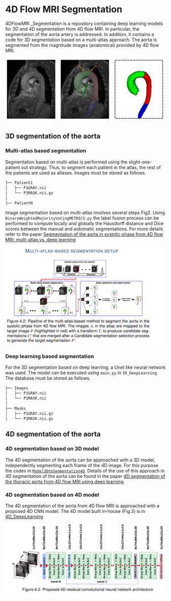 # 4D Flow MRI Segmentation
4DFlowMRI _Segmentation is a repository containing deep learning models for 3D and 4D segmentation from 4D flow MRI. In particular, the segmentation of the aorta artery is addressed. In addition, it contains a code for 3D segmentation based on a multi-atlas approach. The aorta is segmented from the magnitude images (anatomical) provided by 4D flow MRI. 

![Fig.1. Manual segmentation](Images/ManualSeg.PNG)

## 3D segmentation of the aorta

### Multi-atlas based segmentation

Segmentation based on multi-atlas is performed using the slight-one-patient out strategy. Thus, to segment each patient in the atlas, the rest of the patients are used as atlases. Images must be stored as follows.

```
├── Patient1
│   ├── P1GRAY.nii
│   └── P1MASK.nii.gz
│  
├── PatientN

```

Image segmentation based on multi-atlas involves several steps Fig2. Using `BinaryWeightedMajorityVotingMETRICS.py` the label fusion process can be performed to compute locally and globally the Hausdorff distance and Dice scores between the manual and automatic segmentations. For more details refer to the paper [Segmentation of the aorta in systolic phase from 4D flow MRI: multi-atlas vs. deep learning](https://link.springer.com/article/10.1007/s10334-023-01066-2)

![Fig.2. Multi-Atlas based segmentation](Images/Multi-Atlas_segmentation.png)

### Deep learning based segmentation
For the 3D segmentation based on deep learning, a Unet like neural network was used. The model can be executed using `main.py` in `3D_DeepLearning`. The database must be stored as follows.

```
├── Images
│   ├── P1GRAY.nii
│   └── P1MASK.nii
│  
├── Masks
│   ├── P1GRAY.nii.gz
│   └── P1MASK.nii.gz

```

## 4D segmentation of the aorta

### 4D segmentation based on 3D model

The 4D segmentation of the aorta can be approached with a 3D model, independently segmenting each frame of the 4D image. For this purpose the codes in [`Model3DtoSegmentation4D`](4D_DeepLearning/Model3DtoSegmentation4D). Details of the use of this approach in 4D segmentation of the aorta can be found in the paper [4D segmentation of the thoracic aorta from 4D flow MRI using deep learning](https://www.sciencedirect.com/science/article/pii/0730725X22002363).

### 4D segmentation based on 4D model

The 4D segmentation of the aorta from 4D flow MRI is approached with a proposed 4D CNN model. The 4D model built in-house (Fig.3) is in [4D_DeepLearning](4D_DeepLearning)

![Fig.3 4D CNN model](Images/4D_Net.png)

